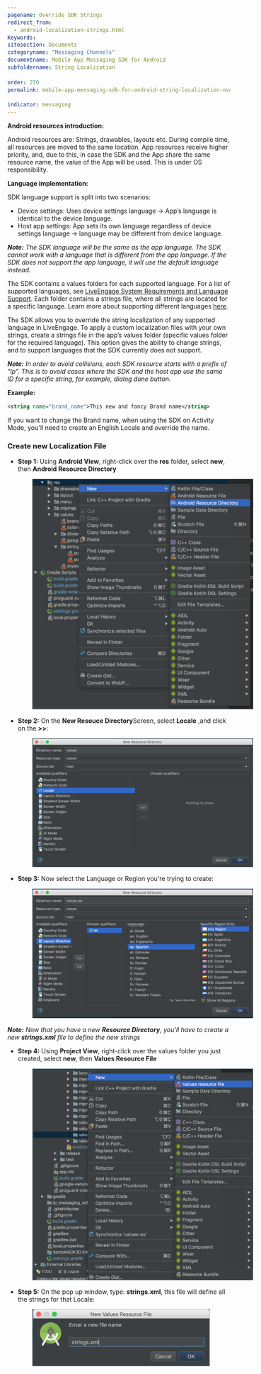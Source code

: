 ```yaml
---
pagename: Override SDK Strings
redirect_from:
  - android-localization-strings.html
Keywords:
sitesection: Documents
categoryname: "Messaging Channels"
documentname: Mobile App Messaging SDK for Android
subfoldername: String Localization

order: 270
permalink: mobile-app-messaging-sdk-for-android-string-localization-override-sdk-strings.html

indicator: messaging
---
```


**Android resources introduction:**

Android resources are: Strings, drawables, layouts etc. During compile time, all resources are moved to the same location. App resources receive higher priority, and, due to this, in case the SDK and the App share the same resource name, the value of the App will be used. This is under OS responsibility.

**Language implementation:**

SDK language support is split into two scenarios:

- Device settings: Uses device settings language → App’s language is identical to the device language.
- Host app settings: App sets its own language regardless of device settings language → language may be different from device language.

_**Note:** The SDK language will be the same as the app language. The SDK cannot work with a language that is different from the app language. If the SDK does not support the app language, it will use the default language instead._

The SDK contains a values folders for each supported language. For a list of supported languages, see [LiveEngage System Requirements and Language Support](https://ce-sr.s3.amazonaws.com/CA/Admin/Sys%20req/System%20requirements.pdf). Each folder contains a strings file, where all strings are located for a specific language. Learn more about supporting different languages [here](https://developer.android.com/training/basics/supporting-devices/languages.html).

The SDK allows you to override the string localization of any supported language in LiveEngage. To apply a custom localization files with your own strings, create a strings file in the app’s values folder (specific values folder for the required language). This option gives the ability to change strings, and to support languages that the SDK currently does not support.

_**Note:** In order to avoid collisions, each SDK resource starts with a prefix of "lp". This is to avoid cases where the SDK and the host app use the same ID for a specific string, for example, dialog done button._

**Example:**

```xml
<string name="brand_name">This new and fancy Brand name</string>
```

<div class="important">
If you want to change the Brand name, when using the SDK on Activity Mode, you'll need to create an English Locale and override the name.
</div>

### Create new Localization File

* **Step 1:** Using **Android View**, right-click over the **res** folder, select **new**, then **Android Resource Directory**

<img src="img/android_string_locale_step1.png" alt="Branding the SDK" style="max-width:500px;max-height:700px;margin-left:4em;">

* **Step 2:** On the **New Resouce Directory**Screen, select **Locale** ,and click on the **>>**:

<img src="img/android_string_locale_step2.png" alt="Branding the SDK" style="max-width:500px;max-height:700px;margin-left:4em;">

* **Step 3:** Now select the Language or Region you're trying to create:

<img src="img/android_string_locale_step3.png" alt="Branding the SDK" style="max-width:500px;max-height:700px;margin-left:4em;">

_**Note:** Now that you have a new **Resource Directory**, you'll have to create a new **strings.xml** file to define the new strings_

* **Step 4:** Using **Project View**, right-click over the values folder you just created, select **new**, then **Values Resource File**

<img src="img/android_string_locale_step5.png" alt="Branding the SDK" style="max-width:500px;max-height:700px;margin-left:4em;">

* **Step 5:** On the pop up window, type: **strings.xml**, this file will define all the strings for that Locale:

<img src="img/android_string_locale_step6.png" alt="Branding the SDK" style="max-width:500px;max-height:700px;margin-left:4em;">
